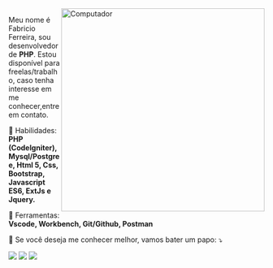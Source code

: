 <img src="https://raw.githubusercontent.com/MicaelliMedeiros/micaellimedeiros/master/image/computer-illustration.png" min-width="400px" max-width="400px" width="400px" align="right" alt="Computador">

<p align="left"> 
  Meu nome é Fabricio Ferreira, sou desenvolvedor de <strong>PHP</strong>. Estou disponível para freelas/trabalho, caso tenha interesse em me conhecer,entre em contato.
</p>

<p align="left">
  🚀 Habilidades: <strong>PHP (CodeIgniter), Mysql/Postgree, Html 5, Css, Bootstrap, Javascript ES6, ExtJs e Jquery.</strong>
</p>

<p align="left">
  💼 Ferramentas: <strong>Vscode, Workbench, Git/Github, Postman</strong>
</p>

<p align="left">
    💌  Se você deseja me conhecer melhor, vamos bater um papo: ⤵️
</p>

<p align="left">
  <a href="mailto:fabroide@gmail.com" alt="Gmail">
  <img src="https://img.shields.io/badge/-Gmail-FF0000?style=flat-square&labelColor=FF0000&logo=gmail&logoColor=white&link=mailto:fabroide@gmail.com" /></a>

  <a href="https://www.linkedin.com/in/fabricioferreiradev/" alt="Linkedin">
  <img src="https://img.shields.io/badge/-Linkedin-0e76a8?style=flat-square&logo=Linkedin&logoColor=white&link=https://www.linkedin.com/in/fabricioferreiradev/" /></a>
  
  <a href="https://api.whatsapp.com/send?phone=5521976782051" alt="WhatsApp">
  <img src="https://img.shields.io/badge/-WhatsApp-25d366?style=flat-square&labelColor=25d366&logo=whatsapp&logoColor=white&link=API-DO-SEU-WHATSAPP"/></a>

